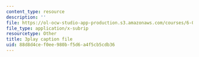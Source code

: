 ```yaml
---
content_type: resource
description: ''
file: https://ol-ocw-studio-app-production.s3.amazonaws.com/courses/6-003-signals-and-systems-fall-2011/88d8d4cef0ee980bf5d6a4f5cb5cdb36_gwa-Rh0u6bs.srt
file_type: application/x-subrip
resourcetype: Other
title: 3play caption file
uid: 88d8d4ce-f0ee-980b-f5d6-a4f5cb5cdb36
---
```

